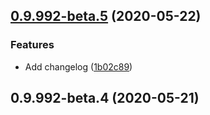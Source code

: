 ## [0.9.992-beta.5](https://github.com/vipyne/daily-js/compare/0.9.992-beta.4...0.9.992-beta.5) (2020-05-22)


### Features

* Add changelog ([1b02c89](https://github.com/vipyne/daily-js/commit/1b02c893091a395f05ad13b600c11ef5deb37f5c))



## 0.9.992-beta.4 (2020-05-21)



